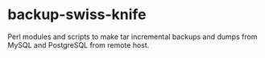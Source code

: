 backup-swiss-knife
==================

Perl modules and scripts to make tar incremental backups and dumps from MySQL and PostgreSQL from remote host.
